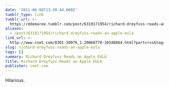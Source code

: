 ```yaml
---
date: '2011-06-08T13:38:44.000Z'
tumblr_type: link
tumblr_url: >-
  https://ddemaree.tumblr.com/post/6319171954/richard-dreyfuss-reads-an-apple-eula
aliases:
  - /post/6319171954/richard-dreyfuss-reads-an-apple-eula
link_url: >-
  http://www.cnet.com/8301-30976_1-20068778-10348864.html?part=rss&tag=feed&subj=Crave
slug: richard-dreyfuss-reads-an-apple-eula
tags: []
summary: Richard Dreyfuss Reads an Apple EULA
title: Richard Dreyfuss Reads an Apple EULA
publisher: cnet.com
---
```


Hilarious.